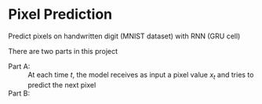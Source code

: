 # Pixel Prediction

Predict pixels on handwritten digit (MNIST dataset) with RNN (GRU cell)

There are two parts in this project

<dl>
  <dt> Part A:</dt>
  <dd> At each time <i>t</i>, the model receives as input a pixel value <MATH><i>x<sub>t</sub></i></MATH> and tries to predict the next pixel</dd>
  
   <dt> Part B:</dt>
  <dd></dd>
</dl>


